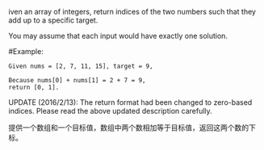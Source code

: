 iven an array of integers, return indices of the two numbers such that they add up to a specific target.

You may assume that each input would have exactly one solution.

#Example:
```
Given nums = [2, 7, 11, 15], target = 9,

Because nums[0] + nums[1] = 2 + 7 = 9,
return [0, 1].
```

UPDATE (2016/2/13):
The return format had been changed to zero-based indices. Please read the above updated description carefully.

提供一个数组和一个目标值，数组中两个数相加等于目标值，返回这两个数的下标。
